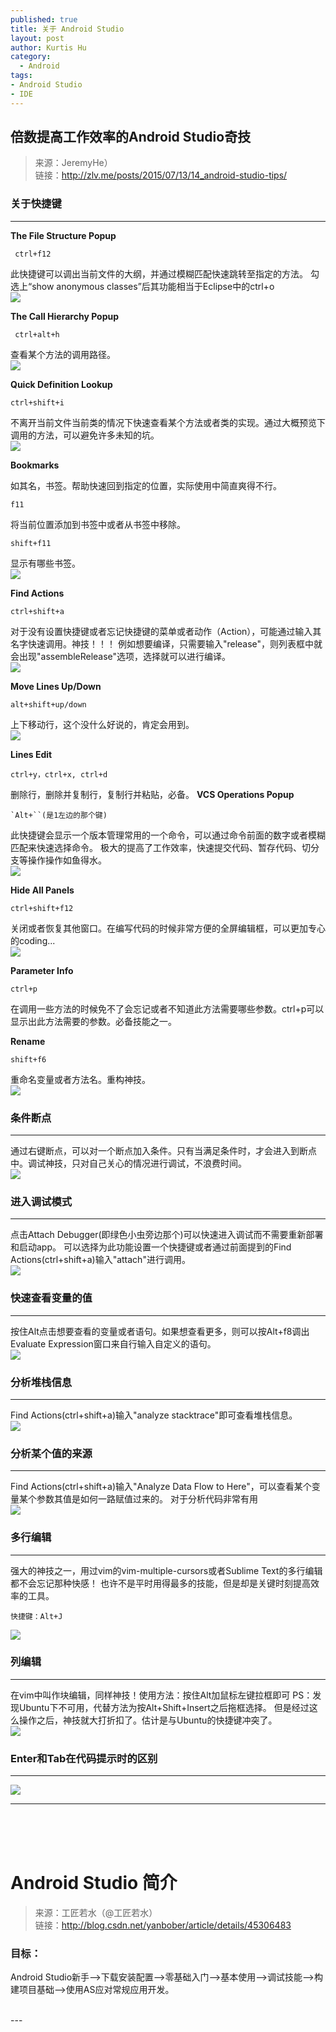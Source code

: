 ```yaml
--- 
published: true
title: 关于 Android Studio
layout: post
author: Kurtis Hu
category: 
  - Android
tags: 
- Android Studio
- IDE
---
```


##  倍数提高工作效率的Android Studio奇技  
> 来源：JeremyHe）<br/>
> 链接：http://zlv.me/posts/2015/07/13/14_android-studio-tips/

### 关于快捷键
---
 **The File Structure Popup**
```
 ctrl+f12 
```
此快捷键可以调出当前文件的大纲，并通过模糊匹配快速跳转至指定的方法。
勾选上“show anonymous classes”后其功能相当于Eclipse中的ctrl+o  
![](http://zlv.me/pics/14-ctrl+f12.gif)  

**The Call Hierarchy Popup**
```
 ctrl+alt+h 
```  
查看某个方法的调用路径。  
![](http://zlv.me/pics/14-ctrl+alt+h.gif)


**Quick Definition Lookup**
```
ctrl+shift+i 
```
不离开当前文件当前类的情况下快速查看某个方法或者类的实现。通过大概预览下调用的方法，可以避免许多未知的坑。  
![](http://zlv.me/pics/14-ctrl+shift+i.gif)

**Bookmarks**

如其名，书签。帮助快速回到指定的位置，实际使用中简直爽得不行。
```
f11
```
将当前位置添加到书签中或者从书签中移除。
```
shift+f11 
```
显示有哪些书签。  
![](http://zlv.me/pics/14-Bookmarks.gif)


**Find Actions**
```
ctrl+shift+a 
```
对于没有设置快捷键或者忘记快捷键的菜单或者动作（Action），可能通过输入其名字快速调用。神技！！！
例如想要编译，只需要输入"release"，则列表框中就会出现"assembleRelease"选项，选择就可以进行编译。  
![](http://zlv.me/pics/14-FindActions.gif)

**Move Lines Up/Down**
```
alt+shift+up/down 
```
上下移动行，这个没什么好说的，肯定会用到。  
![](http://zlv.me/pics/14-MoveLinesUpDown.gif)

**Lines Edit**
```
ctrl+y，ctrl+x, ctrl+d 
```
删除行，删除并复制行，复制行并粘贴，必备。
**VCS Operations Popup**
```
`Alt+``(是1左边的那个键) 
```
此快捷键会显示一个版本管理常用的一个命令，可以通过命令前面的数字或者模糊匹配来快速选择命令。
极大的提高了工作效率，快速提交代码、暂存代码、切分支等操作操作如鱼得水。  
![](http://zlv.me/pics/14-vcspopup.gif)

**Hide All Panels**
```
ctrl+shift+f12 
```
关闭或者恢复其他窗口。在编写代码的时候非常方便的全屏编辑框，可以更加专心的coding...  
![](http://zlv.me/pics/14-hideallwindows.gif)

**Parameter Info**
```
ctrl+p
```
在调用一些方法的时候免不了会忘记或者不知道此方法需要哪些参数。ctrl+p可以显示出此方法需要的参数。必备技能之一。  

**Rename**

```
shift+f6
```
重命名变量或者方法名。重构神技。  
![](http://zlv.me/pics/14-rename.gif)

### 条件断点
---
通过右键断点，可以对一个断点加入条件。只有当满足条件时，才会进入到断点中。调试神技，只对自己关心的情况进行调试，不浪费时间。  
![](http://zlv.me/pics/14-conditionalbreakpoint.gif)

### 进入调试模式
---
点击Attach Debugger(即绿色小虫旁边那个)可以快速进入调试而不需要重新部署和启动app。
可以选择为此功能设置一个快捷键或者通过前面提到的Find Actions(ctrl+shift+a)输入"attach"进行调用。  
![](http://zlv.me/pics/14-attachdebugger.gif)


### 快速查看变量的值
---
按住Alt点击想要查看的变量或者语句。如果想查看更多，则可以按Alt+f8调出Evaluate Expression窗口来自行输入自定义的语句。  
![](http://zlv.me/pics/14-mouse_evaluate_expression.gif)


### 分析堆栈信息
---
Find Actions(ctrl+shift+a)输入"analyze stacktrace"即可查看堆栈信息。  
![](http://zlv.me/pics/14-analyzestacktrace.gif)

### 分析某个值的来源
---
Find Actions(ctrl+shift+a)输入"Analyze Data Flow to Here"，可以查看某个变量某个参数其值是如何一路赋值过来的。
对于分析代码非常有用  
![](http://zlv.me/pics/14-analyzedataflow.gif)

### 多行编辑
---
强大的神技之一，用过vim的vim-multiple-cursors或者Sublime Text的多行编辑都不会忘记那种快感！ 也许不是平时用得最多的技能，但是却是关键时刻提高效率的工具。  
```
快捷键：Alt+J
```  
![](http://zlv.me/pics/14-multiselection.gif)


### 列编辑
---
在vim中叫作块编辑，同样神技！使用方法：按住Alt加鼠标左键拉框即可
PS：发现Ubuntu下不可用，代替方法为按Alt+Shift+Insert之后拖框选择。
但是经过这么操作之后，神技就大打折扣了。估计是与Ubuntu的快捷键冲突了。  
![](http://zlv.me/pics/14-columnselection.gif)


### Enter和Tab在代码提示时的区别
---  
![](http://zlv.me/pics/14-codecompletionentertab.gif)

---
<br/>
<br/>
<br/>

# Android Studio 简介
> 来源：工匠若水（@工匠若水）<br/>
> 链接：http://blog.csdn.net/yanbober/article/details/45306483

### 目标：
Android Studio新手–>下载安装配置–>零基础入门–>基本使用–>调试技能–>构建项目基础–>使用AS应对常规应用开发。

<br>
---
